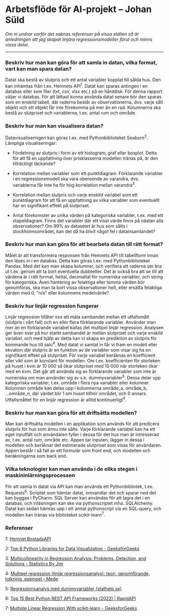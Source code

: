 # Arbetsflöde för AI-projekt – Johan Süld 

 *Om ni undrar varför det saknas referenser på vissa ställen så är anledningen att jag skapat linjära regressionsmodeller förut och minns vissa delar.*

---

### Beskriv hur man kan göra för att samla in datan, vilka format, vart kan man spara datan? 

Datat ska bestå av slutpris och ett antal variabler kopplat till sålda hus. Den kan inhämtas från t.ex. Hemnets API<sup>1</sup>. Datat kan sparas antingen i en databas eller som filer (txt, csv, xlsx etc.) på en hårddisk. För denna rapport väljer vi databas. För att lättast kunna använda datat senare bör den sparas som en enskild tabell, där raderna består av observationerna, dvs. varje sålt objekt och ett objekt får inte förekomma på mer än en rad. Kolumnerna ska bestå av slutpriset och variablerna, t.ex. antal rum och område. 

### Beskriv hur man kan visualisera datan? 

Datavisualiseringen kan göras t.ex. med Pythonbiblioteket Seaborn<sup>2</sup>. Lämpliga visualiseringar: 

- Fördelning av slutpris i form av ett histogram, graf eller boxplot. Detta för att få en uppfattning över prisklasserna modellen tränas på, är den tillräckligt täckande? 

- Korrelation mellan variabler som ett punktdiagram. Förklarande variabler i en regressionsmodell ska vara oberoende av varandra, dvs. variablerna får inte ha för hög korrelation mellan varandra<sup>3</sup>.

- Korrelation mellan slutpris och varje enskild variabel som ett punktdiagram för att få en uppfattning av vilka variabler som eventuellt har en signifikant effekt på slutpriset. 

- Antal förekomster av unika värden på kategoriska variabler, t.ex. med ett stapeldiagram. Finns det variabler där ett visst värde finns på nästan alla observationer? Om 99% av datasetet är hus som sålts i stockholmsområdet, kan det då ha blivit något fel i datainsamlandet? 

### Beskriv hur man kan göra för att bearbeta datan till rätt format? 

Målet är att transformera responsen från Hemnets API till tabellform innan den läses in i en databas. Detta kan göras t.ex. med Pythonbiblioteket Pandas. Med det kan man skapa kolumner, och verifiera att raderna ser bra ut t.ex. genom att ta bort eventuella dubbletter. Det är också bra att se till att värdena är i rätt format, heltal, decimaltal för numeriska variabler, och string för kategoriska. Även hantering av felaktiga eller tomma värden bör genomföras, ska man ta bort vissa observationer helt, eller ersätta felaktiga värden med 0, “n/a” eller kolumnens medelvärde? 

### Beskriv hur linjär regression fungerar 

Linjär regression tillåter oss att mäta sambandet mellan ett utfallsmått (slutpris i vårt fall) och en eller flera förklarande variabler. Använder man mer än en förklarande variabel kallas det multipel linjär regression. Analysen ger även svar på hur starkt sambandet är mellan slutpriset och varje enskild variabel, och med hjälp av detta kan vi skapa en prediktion av slutpris för kommande hus till salu<sup>4</sup>. Med datat vi samlat in får vi fram en modell eller ekvation där slutpris är en funktion av de variabler som visar sig ha en signifikant effekt på slutpriset. För varje variabel beräknas en koefficient eller vikt som är konstant för modellen. Om t.ex. koefficienten för storleken på huset i kvm är 10 000 så ökar slutpriset med 10 000 när storleken ökar med en kvm. Det går att använda sig av förklarande variabler som inte är numeriska om man använder sig av s.k. dummyvariabler<sup>5</sup>. Dessa delar upp kategoriska variabler, t.ex. område i flera nya variabler eller kolumner. Kolumnen område kan delas upp i kolumnerna område_a, område_b, ...område_n, där värdet blir 1 om huset tillhör området, och 0 annars. Utfallsmåttet för en linjär regression är alltid kontinuerligt<sup>4</sup>.

### Beskriv hur man kan göra för att driftsätta modellen? 

Man kan driftsätta modellen i en applikation som används för att predicera slutpris för hus som ännu inte sålts. Varje förklarande variabel kan ha ett eget inputfält och användaren fyller i dessa för det hus man är intresserad av, t.ex. antal rum, område etc. Appen tar inputen, lägger in dessa i modellen och beräknar det estimerade slutpriset som visas för användaren. Appen består i så fall av ett formulär som front end, och modellen och beräkningarna som back end. 

### Vilka teknologier kan man använda i de olika stegen i maskininlärningsprocessen 

För att samla in datat via API kan man använda ett Pythonbibliotek, t.ex. Requests<sup>6</sup>. Scriptet som hämtar datat, omvandlar det och sparar ned det kan byggas i PyCharm. SQL Server kan användas för att lagra det i en databas, och inläsningen kan ske via pythonscriptet mha. SQLAlchemy. Datat kan sedan hämtas upp i ett annat pythonscript via en SQL-query, och modellen kan tränas via biblioteket scikit-learn<sup>7</sup>.


### Referenser
1: [Hemnet BostadsAPI](https://integration.hemnet.se/documentation/v1#tag/Sale%2Fpaths%2F~1sales~1%7Bid%7D%2Fget)

2: [Top 8 Python Libraries for Data Visualization - GeeksforGeeks](https://www.geeksforgeeks.org/top-8-python-libraries-for-data-visualization/)

3: [Multicollinearity in Regression Analysis: Problems, Detection, and Solutions - Statistics By Jim](https://statisticsbyjim.com/regression/multicollinearity-in-regression-analysis/#:~:text=Multicollinearity%20occurs%20when%20independent%20variables%20in%20a%20regression,you%20fit%20the%20model%20and%20interpret%20the%20results.)

4: [Multipel regression (linjär regressionsanalys): teori, genomförande, tolkning, exempel - Mede](https://mede.se/lessons/multipel-regression-linjar-regressionsanalys-teori-genomforande-tolkning-exempel/)

5: [Regressionsanalys med dummyvariabler (stathelp.se)](https://www.stathelp.se/sv/dummy_sv.html)

6: [Top 15 Best Python REST API Frameworks (2022) | RapidAPI](https://rapidapi.com/blog/best-python-api-frameworks/)

7: [Multiple Linear Regression With scikit-learn - GeeksforGeeks](https://www.geeksforgeeks.org/multiple-linear-regression-with-scikit-learn/)